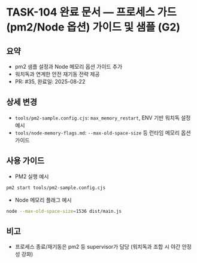 # TASK-104 완료 문서 — 프로세스 가드(pm2/Node 옵션) 가이드 및 샘플 (G2)

## 요약
- pm2 샘플 설정과 Node 메모리 옵션 가이드 추가
- 워치독과 연계한 안전 재기동 전략 제공
- PR: #35, 완료일: 2025-08-22

## 상세 변경
- `tools/pm2-sample.config.cjs`: `max_memory_restart`, ENV 기반 워치독 설정 예시
- `tools/node-memory-flags.md`: `--max-old-space-size` 등 런타임 메모리 옵션 가이드

## 사용 가이드
- PM2 실행 예시
```bash
pm2 start tools/pm2-sample.config.cjs
```
- Node 메모리 플래그 예시
```bash
node --max-old-space-size=1536 dist/main.js
```

## 비고
- 프로세스 종료/재기동은 pm2 등 supervisor가 담당 (워치독과 조합 시 야간 안정성 강화)
